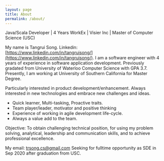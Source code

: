 ```yaml
---
layout: page
title: About
permalink: /about/
---
```


Java/Scala Developer \| 4 Years WorkEx \| Visier Inc \| Master of Computer Science (USC)

My name is Tangrui Song. Linkedin: [https://www.linkedin.com/in/tangruisong/](https://www.linkedin.com/in/tangruisong/). I am a software engineer with 4 years of experience in software application development.
Previously gradated from University of Waterloo Computer Science with GPA 3.7. Presently, I am working at University of Southern California for Master Degree.

Particularly interested in product development/enhancement. Always interested in new technologies and embrace new challenges and ideas.

- Quick learner, Multi-tasking, Proactive traits.
- Team player/leader, motivator and positive thinking
- Experience of working in agile development life-cycle.
- Always a value add to the team.

Objective: To obtain challenging technical position, for using my problem solving, analytical, leadership and communication skills, and to achieve professional excellence. 

My email: trsong.cs@gmail.com
Seeking for fulltime opportunity as SDE in Sep 2020 after graduation from USC.

<!-- 
This is the base Jekyll theme. You can find out more info about customizing your Jekyll theme, as well as basic Jekyll usage documentation at [jekyllrb.com](http://jekyllrb.com/)

You can find the source code for the Jekyll new theme at:
{% include icon-github.html username="jglovier" %} /
[jekyll-new](https://github.com/jglovier/jekyll-new)

You can find the source code for Jekyll at
{% include icon-github.html username="jekyll" %} /
[jekyll](https://github.com/jekyll/jekyll) -->



